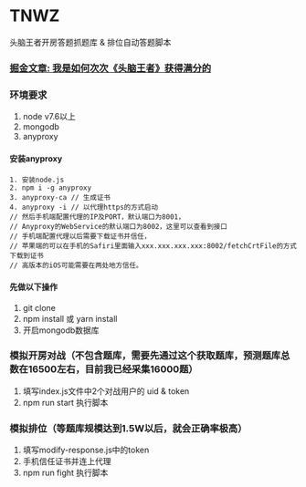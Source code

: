 # TNWZ
头脑王者开房答题抓题库 & 排位自动答题脚本
### [掘金文章: 我是如何次次《头脑王者》获得满分的](https://juejin.im/post/5a5b4097518825734d149423)

### 环境要求
1. node v7.6以上
2. mongodb
3. anyproxy

#### 安装anyproxy
```
1. 安装node.js
2. npm i -g anyproxy
3. anyproxy-ca // 生成证书
4. anyproxy -i // 以代理https的方式启动
// 然后手机端配置代理的IP及PORT，默认端口为8001，
// Anyproxy的WebService的默认端口为8002，这里可以查看到接口
// 手机端配置代理以后需要下载证书并信任，
// 苹果端的可以在手机的Safiri里面输入xxx.xxx.xxx.xxx:8002/fetchCrtFile的方式下载到证书
// 高版本的iOS可能需要在两处地方信任。
```
#### 先做以下操作
1. git clone
2. npm install 或 yarn install
3. 开启mongodb数据库

### 模拟开房对战（不包含题库，需要先通过这个获取题库，预测题库总数在16500左右，目前我已经采集16000题）
1. 填写index.js文件中2个对战用户的 uid & token
2. npm run start 执行脚本

### 模拟排位（等题库规模达到1.5W以后，就会正确率极高）
1. 填写modify-response.js中的token
2. 手机信任证书并连上代理
3. npm run fight 执行脚本

